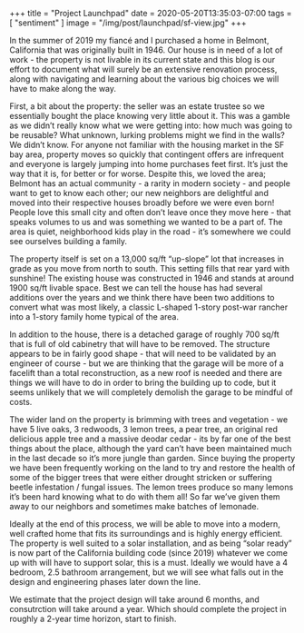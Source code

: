 +++
title = "Project Launchpad"
date = 2020-05-20T13:35:03-07:00
tags = [ "sentiment" ]
image = "/img/post/launchpad/sf-view.jpg"
+++

In the summer of 2019 my fiancé and I purchased a home in Belmont, California that was originally built in 1946. Our house is in need of a lot of work - the property is not livable in its current state and this blog is our effort to document what will surely be an extensive renovation process, along with navigating and learning about the various big choices we will have to make along the way.

First, a bit about the property: the seller was an estate trustee so we essentially bought the place knowing very little about it. This was a gamble as we didn’t really know what we were getting into: how much was going to be reusable? What unknown, lurking problems might we find in the walls? We didn’t know. For anyone not familiar with the housing market in the SF bay area, property moves so quickly that contingent offers are infrequent and everyone is largely jumping into home purchases feet first. It’s just the way that it is, for better or for worse. Despite this, we loved the area; Belmont has an actual community - a rarity in modern society - and people want to get to know each other; our new neighbors are delightful and moved into their respective houses broadly before we were even born! People love this small city and often don’t leave once they move here - that speaks volumes to us and was something we wanted to be a part of. The area is quiet, neighborhood kids play in the road - it’s somewhere we could see ourselves building a family.

The property itself is set on a 13,000 sq/ft “up-slope” lot that increases in grade as you move from north to south. This setting fills that rear yard with sunshine! The existing house was constructed in 1946 and stands at around 1900 sq/ft livable space. Best we can tell the house has had several additions over the years and we think there have been two additions to convert what was most likely, a classic L-shaped 1-story post-war rancher into a 1-story family home typical of the area.

In addition to the house, there is a detached garage of roughly 700 sq/ft that is full of old cabinetry that will have to be removed. The structure appears to be in fairly good shape - that will need to be validated by an engineer of course - but we are thinking that the garage will be more of a facelift than a total reconstruction, as a new roof is needed and there are things we will have to do in order to bring the building up to code, but it seems unlikely that we will completely demolish the garage to be mindful of costs.

The wider land on the property is brimming with trees and vegetation - we have 5 live oaks, 3 redwoods, 3 lemon trees, a pear tree, an original red delicious apple tree and a massive deodar cedar - its by far one of the best things about the place, although the yard can’t have been maintained much in the last decade so it’s more jungle than garden. Since buying the property we have been frequently working on the land to try and restore the health of some of the bigger trees that were either drought stricken or suffering beetle infestation / fungal issues. The lemon trees produce so many lemons it’s been hard knowing what to do with them all! So far we’ve given them away to our neighbors and sometimes make batches of lemonade.

Ideally at the end of this process, we will be able to move into a modern, well crafted home that fits its surroundings and is highly energy efficient. The property is well suited to a solar installation, and as being “solar ready” is now part of the California building code (since 2019) whatever we come up with will have to support solar, this is a must. Ideally we would have a 4 bedroom, 2.5 bathroom arrangement, but we will see what falls out in the design and engineering phases later down the line. 

We estimate that the project design will take around 6 months, and consutrction will take around a year. Which should complete the project in roughly a 2-year time horizon, start to finish.
